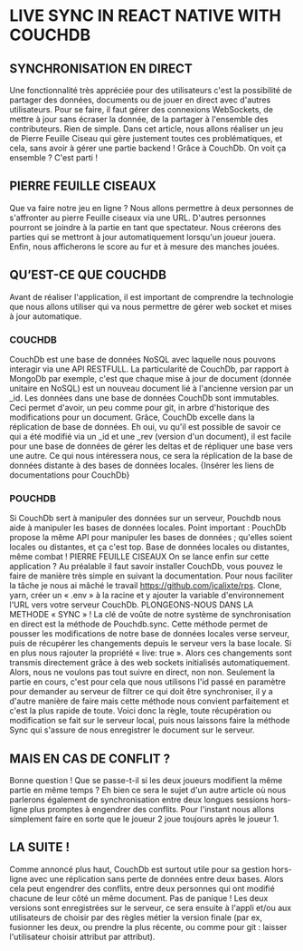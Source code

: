 # LIVE SYNC IN REACT NATIVE WITH COUCHDB

## SYNCHRONISATION EN DIRECT

Une fonctionnalité très appréciée pour des utilisateurs c'est la possibilité de partager des données, documents ou de jouer en direct avec d'autres utilisateurs.
Pour se faire, il faut gérer des connexions WebSockets, de mettre à jour sans écraser la donnée, de la partager à l'ensemble des contributeurs. Rien de simple.
Dans cet article, nous allons réaliser un jeu de Pierre Feuille Ciseau qui gère justement toutes ces problématiques, et cela, sans avoir à gérer une partie backend ! Grâce à CouchDb. On voit ça ensemble ? C'est parti !

## PIERRE FEUILLE CISEAUX

Que va faire notre jeu en ligne ?
Nous allons permettre à deux personnes de s'affronter au pierre Feuille ciseaux via une URL. D'autres personnes pourront se joindre à la partie en tant que spectateur.
Nous créerons des parties qui se mettront à jour automatiquement lorsqu'un joueur jouera. Enfin, nous afficherons le score au fur et à mesure des manches jouées.

## QU’EST-CE QUE COUCHDB

Avant de réaliser l'application, il est important de comprendre la technologie que nous allons utiliser qui va nous permettre de gérer web socket et mises à jour automatique.

### COUCHDB

CouchDb est une base de données NoSQL avec laquelle nous pouvons interagir via une API RESTFULL. La particularité de CouchDb, par rapport à MongoDb par exemple, c'est que chaque mise à jour de document (donnée unitaire en NoSQL) est un nouveau document lié à l'ancienne version par un \_id. Les données dans une base de données CouchDb sont immutables. Ceci permet d'avoir, un peu comme pour git, in arbre d'historique des modifications pour un document.
Grâce, CouchDb excelle dans la réplication de base de données. Eh oui, vu qu'il est possible de savoir ce qui a été modifié via un \_id et une \_rev (version d'un document), il est facile pour une base de données de gérer les deltas et de répliquer une base vers une autre. Ce qui nous intéressera nous, ce sera la réplication de la base de données distante à des bases de données locales.
{Insérer les liens de documentations pour CouchDb}

### POUCHDB

Si CouchDb sert à manipuler des données sur un serveur, Pouchdb nous aide à manipuler les bases de données locales. Point important : PouchDb propose la même API pour manipuler les bases de données ; qu'elles soient locales ou distantes, et ça c'est top. Base de données locales ou distantes, même combat !
PIERRE FEUILLE CISEAUX
On se lance enfin sur cette application ? Au préalable il faut savoir installer CouchDb, vous pouvez le faire de manière très simple en suivant la documentation.
Pour nous faciliter la tâche je nous ai mâché le travail https://github.com/jcalixte/rps. Clone, yarn, créer un « .env » à la racine et y ajouter la variable d'environnement l'URL vers votre serveur CouchDb.
PLONGEONS-NOUS DANS LA METHODE « SYNC » !
La clé de voûte de notre système de synchronisation en direct est la méthode de Pouchdb.sync. Cette méthode permet de pousser les modifications de notre base de données locales verse serveur, puis de récupérer les changements depuis le serveur vers la base locale. Si en plus nous rajouter la propriété « live: true ». Alors ces changements sont transmis directement grâce à des web sockets initialisés automatiquement. Alors, nous ne voulons pas tout suivre en direct, non non. Seulement la partie en cours, c'est pour cela que nous utilisons l'id passé en paramètre pour demander au serveur de filtrer ce qui doit être synchroniser, il y a d'autre manière de faire mais cette méthode nous convient parfaitement et c'est la plus rapide de toute. Voici donc la règle, toute récupération ou modification se fait sur le serveur local, puis nous laissons faire la méthode Sync qui s'assure de nous enregistrer le document sur le serveur.

## MAIS EN CAS DE CONFLIT ?

Bonne question ! Que se passe-t-il si les deux joueurs modifient la même partie en même temps ? Eh bien ce sera le sujet d'un autre article où nous parlerons également de synchronisation entre deux longues sessions hors-ligne plus promptes à engendrer des conflits.
Pour l'instant nous allons simplement faire en sorte que le joueur 2 joue toujours après le joueur 1.

## LA SUITE !

Comme annoncé plus haut, CouchDb est surtout utile pour sa gestion hors-ligne avec une réplication sans perte de données entre deux bases. Alors cela peut engendrer des conflits, entre deux personnes qui ont modifié chacune de leur côté un même document. Pas de panique ! Les deux versions sont enregistrées sur le serveur, ce sera ensuite à l'appli et/ou aux utilisateurs de choisir par des règles métier la version finale (par ex, fusionner les deux, ou prendre la plus récente, ou comme pour git : laisser l'utilisateur choisir attribut par attribut).
